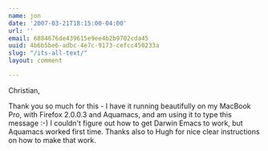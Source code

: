 ```yaml
---
name: jon
date: '2007-03-21T18:15:00-04:00'
url: ''
email: 6884676de439615e9ee4b2b9702cda45
uuid: 4b6b5be6-adbc-4e7c-9173-cefcc450233a
slug: "/its-all-text/"
layout: comment

---
```


Christian,

Thank you so much for this - I have it running beautifully on my
MacBook Pro, with Firefox 2.0.0.3 and Aquamacs, and am using it to
type this message :-) I couldn't figure out how to get Darwin Emacs to
work, but Aquamacs worked first time. Thanks also to Hugh for nice
clear instructions on how to make that work.
